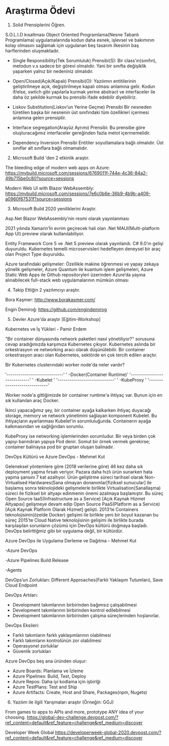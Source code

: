 # Araştırma Ödevi


1. Solid Prensiplerini Öğren.

S.O.L.I.D kısaltması Object Oriented Programlama(Nesne Tabanlı Programlama) uygulamalarında kodun daha esnek, işlevsel ve bakımının kolay olmasını sağlamak için uygulanan beş tasarım ilkesinin baş harflerinden oluşmaktadır.

- Single Responsibility(Tek Sorumluluk) Prensibi(S):
Bir class’ın(sınıfın), metodun v.s sadece bir görevi olmalıdır. Yani bir sınıfta değişiklik yaparken yalnız bir nedeniniz olmalıdır.

- Open/Closed(Açık/Kapalı) Prensibi(O):
Yazılımın entitilerinin geliştirilmeye açık, değiştirilmeye kapalı olması anlamına gelir. Kodun if/else, swtich gibi yapılarla kurmak yerine abstract ve interfaceler ile daha öz şekilde kurmak bu prensibi ifade edebilir diyebiliriz.  

- Liskov Substitution(Liskov’un Yerine Geçme) Prensibi
Bir nesneden türetilen başka bir nesnenin üst sınıfındaki tüm özellikleri içermesi anlamına gelen prensiptir.

- Interface segregation(Arayüz Ayrımı) Prensibi:
Bu prensibe göre oluşturacağımız interfaceler gereğinden fazla metot içermemelidir. 

- Dependency Inversion Prensibi
Entitiler soyutlamalara bağlı olmalıdır. Üst sınıflar alt sınıflara bağlı olmamalıdır.

2. Microsoft Build 'den 2 etkinlik araştır.

The bleeding edge of modern web apps on Azure: https://mybuild.microsoft.com/sessions/6769011f-744e-4c36-84a2-49b715be0c80?source=sessions

Modern Web UI with Blazor WebAssembly: https://mybuild.microsoft.com/sessions/7e6c0b6e-36b9-4b9b-a409-a0960f67531f?source=sessions 

3. Microsoft Build 2020 yeniliklerini Araştır.

Asp.Net Blazor WebAssembly’nin resmi olarak yayınlanması

2021 yılında Xamarin’İn evrim geçirecek hali olan .Net MAUI(Multi-platform App UI) preview olarak kullanılabiliyor.

Entity Framework Core 5 ve .Net 5 preview olarak yayınlandı. C# 9.0’ın gelişi duyuruldu. Kubernetes temelli microservisleri hedefleyen deneysel bir araç olan Project Type duyuruldu.

Azure tarafındaki gelişmeler: Özellikle makine öğrenmesi ve yapay zekaya yönelik gelişmeler, Azure Quantum ile kuantum işlem gelişmeleri, Azure Static Web Apps ile Github repositoryleri üzerinden Azure’da yayına alınabilecek full-stack web uygulamalarının mümkün olması

4. Takip Ettiğin 2 yazılımcıyı araştır.

Bora Kaşmer: http://www.borakasmer.com/ 

Engin Demiroğ: https://github.com/engindemirog

5. Devler Azure'da araştır [Eğitim-Workshop]

  Kubernetes ve İş Yükleri - Pamir Erdem
  
  "Bir container dünyasında network paketleri nasıl yönetiliyor?" sorusuna cevap aradığımızda karşımıza Kubernetes çıkıyor.
  Kubernetes aslında bir orkestrasyon ve networking aracı olarak düşünülebilir. Bir container orkestrasyon aracı olan Kubernetes,
  sektörde en çok tercih edilen araçtır. 
  
  Bir Kubernetes clusterındaki worker node'da neler vardır? 
  
  '----------------------------'
  '  -Docker(Container Runtime)'
  '----------------------------'
  '  -Kubelet                  '
  '----------------------------'
  '  -KubeProxy                '
  '----------------------------'
  
  Worker node'a gittiğimizde bir container runtime'a ihtiyaç var. Bunun için en sık kullanılan araç Docker.
  
  İkinci yapacağımız şey, bir container ayağa kalkarken ihtiyaç duyacağı storage, memory ve network yönetimini sağlayan komponent  Kubelet. Bu ihtiyaçların ayarlanması Kubelet'in sorumluluğunda. Containerın ayağa kalkmasından ve sağlığından sorumlu.
  
  KubeProxy ise networking işlemlerinden sorumludur.
Bir veya birden çok yapıyı barındıran yapıya Pod denir. Somut bir örnek vermek gerekirse; container balinaysa pod bir gruptan oluşan balinadır.  
  
  DevOps Kültürü ve Azure DevOps - Mehmet Kut
  
Geleneksel yöntemlere göre (2018 verilerine göre) 46 kez daha sık deployment yapma fırsatı veriyor. Pazara daha hızlı ürün sunarken hata yapma şansını 7 kat azaltıyor.
Ürün geliştirme süreci tarihsel olarak Non-Virtualised Hardwares(Sana olmayan donanımlar[fiziksel sunucular] ile başlamış sonra teknolojideki gelişmelerle birlikte Virtualisation(Sanallaşma) süreci ile fiziksel bir altyapı edinmenin önemi azalmaya başlamıştır. Bu süreç Open Source IaaS(Infrastructure as a Service) [Açık Kaynak Hizmet Altyapısı] gelişmeye devam edip Open Source PaaS(Platform as a Service) [Açık Kaynak Platform Olarak Hizmet] gelişti. 2013’te Containers teknolojisinin(özelde Docker) gelişimi ile birlikte yeni bir boyut kazanan bu süreç 2015’te Cloud Native teknolojisinin gelişimi ile birlikte burada karşılaşılan sorunların çözümü için DevOps kültürü doğmaya başladı. DevOps belirttiğmiz gibi bir uygulama değil, bir kültürdür. 

Azure DevOps ile Uygulama Derleme ve Dağıtma – Mehmet Kut

-Azure DevOps

-Azure Pipelines
  Build
  Release

-Agents

DevOps’un Zorlukları: Different Approaches(Farklı Yaklaşım Tutumları), Save Cloud Endpoint

DevOps Artıları:
-	Development takımlarının birbirinden bağımsız çalışabilmesi
-	Development takımlarının birbirinden kontrol edilebilmesi
-	Development takımlarının birbirinden çalışma süreçlerinden hoşlanırlar.

DevOps Eksileri:
-	Farklı takımların farklı yaklaşımlarının olabilmesi
-	Farklı takımların kontrolünün zor olabilmesi
-	Operasyonel zorluklar
-	Güvenlik zorlukları

Azure DevOps beş ana üründen oluşur:
-	Azure Boards: Planlama ve İzleme
-	Azure Pipelines: Build, Test, Deploy
-	Azure Repos: Daha iyi kodlama için işbirlği
-	Azure TestPlans: Test and Ship
-	Azure Artifacts: Create, Host and Share, Packages(npm, Nugets)

6. Yazılım ile ilgili Yarışmaları araştır (Örneğin: GGJ)

From games to apps to APIs and more, prototype ANY idea of your choosing.
https://global-dev-challenge.devpost.com/?ref_content=default&ref_feature=challenge&ref_medium=discover 

Developer Week Global
https://developerweek-global-2020.devpost.com/?ref_content=default&ref_feature=challenge&ref_medium=discover

